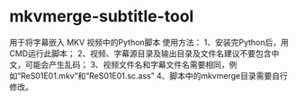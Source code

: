 # mkvmerge-subtitle-tool
用于将字幕嵌入 MKV 视频中的Python脚本
使用方法：
1、安装完Python后，用CMD运行此脚本；
2、视频、字幕源目录及输出目录及文件名建议不要包含中文，可能会产生乱码；
3、视频文件名和字幕文件名需要相同，例如“ReS01E01.mkv”和“ReS01E01.sc.ass”
4、脚本中的mkvmerge目录需要自行修改。
